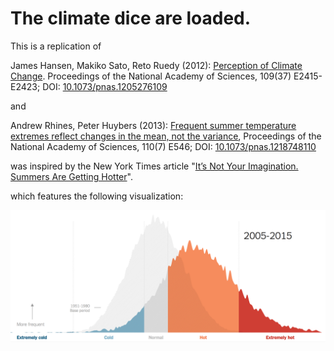 # The climate dice are loaded.

This is a replication of 

James Hansen, Makiko Sato, Reto Ruedy (2012): [Perception of Climate Change](http://www.pnas.org/content/109/37/E2415). Proceedings of the National Academy of Sciences, 109(37) E2415-E2423; DOI: [10.1073/pnas.1205276109](https://doi.org/10.1073/pnas.1205276109)

and 

Andrew Rhines, Peter Huybers (2013): [Frequent summer temperature extremes reflect changes in the mean, not the variance](http://www.pnas.org/content/110/7/E546), Proceedings of the National Academy of Sciences, 110(7) E546; DOI: [10.1073/pnas.1218748110](https://doi.org/10.1073/pnas.1218748110)

was inspired by the New York Times article "[It’s Not Your Imagination. Summers Are Getting Hotter](https://www.nytimes.com/interactive/2017/07/28/climate/more-frequent-extreme-summer-heat.html)".

which features the following visualization:

![It’s Not Your Imagination. Summers Are Getting Hotter](https://github.com/mschermann/loaded_climate_dice/raw/master/itsnotyourimagination.png)


